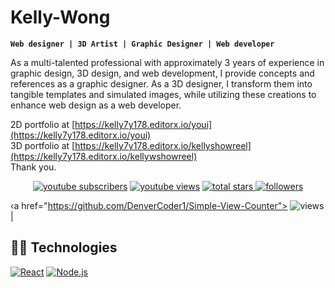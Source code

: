 # Kelly-Wong
**`Web designer | 3D Artist | Graphic Designer | Web developer`**

As a multi-talented professional with approximately 3 years of experience in graphic design, 3D design, and web development, I provide concepts and references as a graphic designer. As a 3D designer, I transform them into tangible templates and simulated images, while utilizing these creations to enhance web design as a web developer.

2D portfolio at [https://kelly7y178.editorx.io/youi](https://kelly7y178.editorx.io/youi)   
3D portfolio at [https://kelly7y178.editorx.io/kellyshowreel](https://kelly7y178.editorx.io/kellywshowreel)  
Thank you. 




<!-- Social badges section Badges with custom icons - https://github.com/DenverCoder1/custom-icon-badges -->
<!--  View counter - https://github.com/DenverCoder1/Simple-View-Counter -->
<p align="center">
<a href="https://www.youtube.com/c/DevProTips?sub_confirmation=1">
<img alt="youtube subscribers" title="Subscribe to my YouTube channel" src="https://custom-icon-badges.demolab.com/youtube/channel/subscribers/UCipSxT7a3rn81vGLw91qRkg?
color=%2305D44&label=SUBSCRIBE&logo=video&logoColor=white&style=for-the-badge&labe]Color=CE4630"/></a>
<a href="https://www.youtube.com/c/DevProTips">
<img alt="youtube views" title="YouTube views" src-"https://custom-icon-badges.demolab.com/youtube/channel/views/UCipSxT7a3rn81vGLw91qRkg?color=%231AD0E&logo=video&10goColor=white&style=for-the-
badge&labelColor=С79600"/></a>
<a href="https://github.com/DenverCoder1?tab=repositories&sort=stargazers">
<img alt="total stars" title="Total stars on GitHub" src="https://custom-icon-badges.demolab.com/github/stars/DenverCoder1?color=55960c&style=for-the-badge&labelColor=488207&1og0=star"/›</a>


<a href="https://github.com/DenverCoder1?tab=followers">
<img alt="followers" title="Follow me on Github" src="https://custom-icon-badges.demolab.com/github/followers/DenverCoder1?color=236ad3&labelColor=1155ba&style=for-the-badge&logo=person-
add&label=Follow&logoColor=white" />
</a>

‹a href="https://github.com/DenverCoder1/Simple-View-Counter">
<img alt="views" title="GitHub profile views" src="https://freshidea.com/jonah/app/DenverCoder1-profile-views"/></a>|

## 👨‍💻 Technologies

[![React](https://custom-icon-badges.demolab.com/badge/-React-218AAB?style=for-the-badge&logo=react&logoColor=white)](https://reactjs.org/)
[![Node.js](https://custom-icon-badges.demolab.com/badge/-Node.js-339933?style=for-the-badge&logo=node.js&logoColor=white)](https://nodejs.org/)

